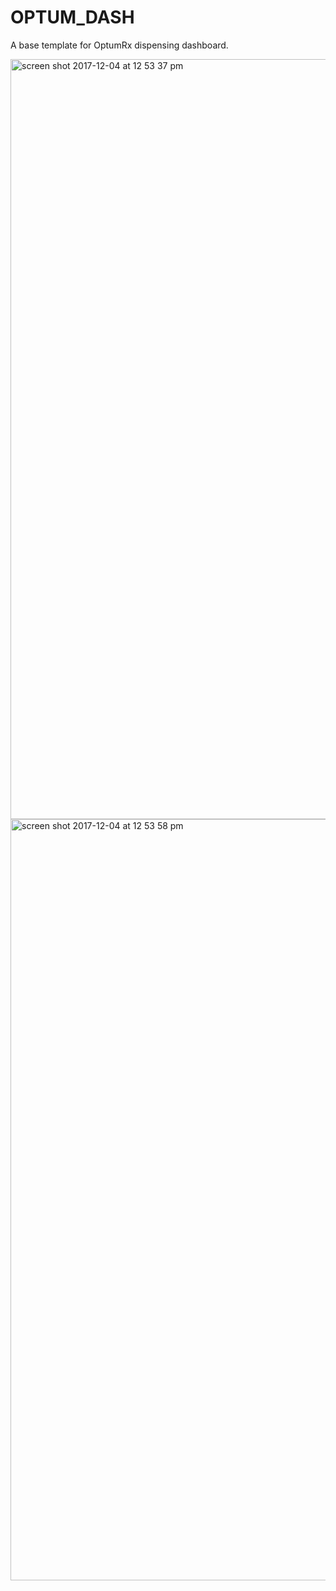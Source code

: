 # OPTUM_DASH
A base template for OptumRx dispensing dashboard.

<img width="1216" alt="screen shot 2017-12-04 at 12 53 37 pm" src="https://user-images.githubusercontent.com/12617861/33570418-675ed424-d8f2-11e7-897a-b34339b08014.png">

<img width="1218" alt="screen shot 2017-12-04 at 12 53 58 pm" src="https://user-images.githubusercontent.com/12617861/33570421-6ab4870e-d8f2-11e7-9931-33238e84052a.png">
